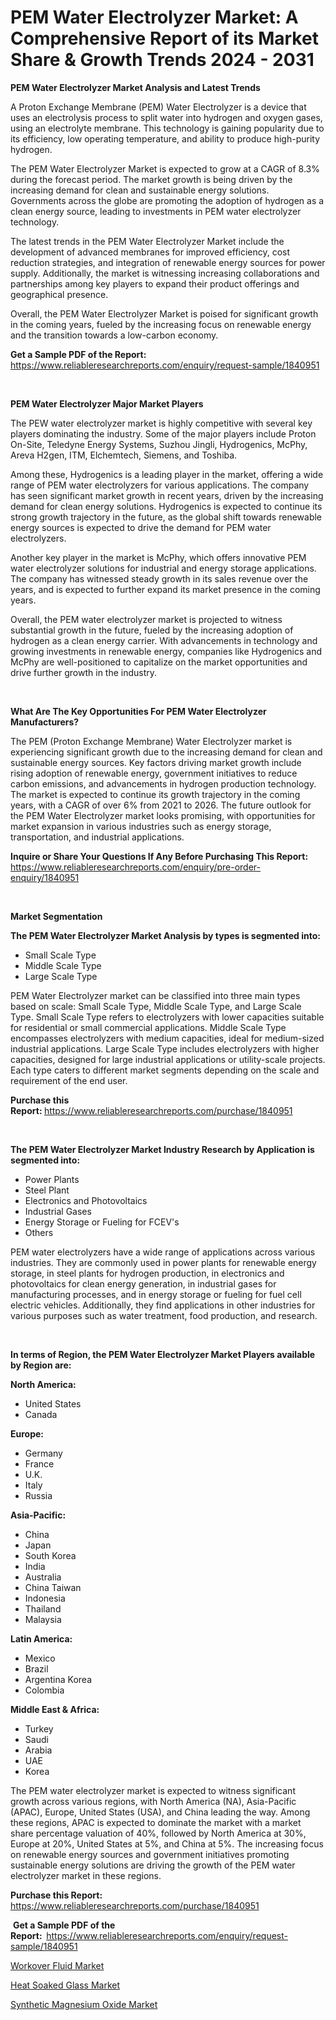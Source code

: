<p><h1>PEM Water Electrolyzer Market: A Comprehensive Report of its Market Share & Growth Trends 2024 - 2031</h1></p><p><strong>PEM Water Electrolyzer Market Analysis and Latest Trends</strong></p>
<p><p>A Proton Exchange Membrane (PEM) Water Electrolyzer is a device that uses an electrolysis process to split water into hydrogen and oxygen gases, using an electrolyte membrane. This technology is gaining popularity due to its efficiency, low operating temperature, and ability to produce high-purity hydrogen.</p><p>The PEM Water Electrolyzer Market is expected to grow at a CAGR of 8.3% during the forecast period. The market growth is being driven by the increasing demand for clean and sustainable energy solutions. Governments across the globe are promoting the adoption of hydrogen as a clean energy source, leading to investments in PEM water electrolyzer technology.</p><p>The latest trends in the PEM Water Electrolyzer Market include the development of advanced membranes for improved efficiency, cost reduction strategies, and integration of renewable energy sources for power supply. Additionally, the market is witnessing increasing collaborations and partnerships among key players to expand their product offerings and geographical presence.</p><p>Overall, the PEM Water Electrolyzer Market is poised for significant growth in the coming years, fueled by the increasing focus on renewable energy and the transition towards a low-carbon economy.</p></p>
<p><strong>Get a Sample PDF of the Report:&nbsp;</strong> <a href="https://www.reliableresearchreports.com/enquiry/request-sample/1840951">https://www.reliableresearchreports.com/enquiry/request-sample/1840951</a></p>
<p>&nbsp;</p>
<p><strong>PEM Water Electrolyzer Major Market Players</strong></p>
<p><p>The PEW water electrolyzer market is highly competitive with several key players dominating the industry. Some of the major players include Proton On-Site, Teledyne Energy Systems, Suzhou Jingli, Hydrogenics, McPhy, Areva H2gen, ITM, Elchemtech, Siemens, and Toshiba.</p><p>Among these, Hydrogenics is a leading player in the market, offering a wide range of PEM water electrolyzers for various applications. The company has seen significant market growth in recent years, driven by the increasing demand for clean energy solutions. Hydrogenics is expected to continue its strong growth trajectory in the future, as the global shift towards renewable energy sources is expected to drive the demand for PEM water electrolyzers.</p><p>Another key player in the market is McPhy, which offers innovative PEM water electrolyzer solutions for industrial and energy storage applications. The company has witnessed steady growth in its sales revenue over the years, and is expected to further expand its market presence in the coming years.</p><p>Overall, the PEM water electrolyzer market is projected to witness substantial growth in the future, fueled by the increasing adoption of hydrogen as a clean energy carrier. With advancements in technology and growing investments in renewable energy, companies like Hydrogenics and McPhy are well-positioned to capitalize on the market opportunities and drive further growth in the industry.</p></p>
<p>&nbsp;</p>
<p><strong>What Are The Key Opportunities For PEM Water Electrolyzer Manufacturers?</strong></p>
<p><p>The PEM (Proton Exchange Membrane) Water Electrolyzer market is experiencing significant growth due to the increasing demand for clean and sustainable energy sources. Key factors driving market growth include rising adoption of renewable energy, government initiatives to reduce carbon emissions, and advancements in hydrogen production technology. The market is expected to continue its growth trajectory in the coming years, with a CAGR of over 6% from 2021 to 2026. The future outlook for the PEM Water Electrolyzer market looks promising, with opportunities for market expansion in various industries such as energy storage, transportation, and industrial applications.</p></p>
<p><strong>Inquire or Share Your Questions If Any Before Purchasing This Report:</strong> <a href="https://www.reliableresearchreports.com/enquiry/pre-order-enquiry/1840951">https://www.reliableresearchreports.com/enquiry/pre-order-enquiry/1840951</a></p>
<p>&nbsp;</p>
<p><strong>Market Segmentation</strong></p>
<p><strong>The PEM Water Electrolyzer Market Analysis by types is segmented into:</strong></p>
<p><ul><li>Small Scale Type</li><li>Middle Scale Type</li><li>Large Scale Type</li></ul></p>
<p><p>PEM Water Electrolyzer market can be classified into three main types based on scale: Small Scale Type, Middle Scale Type, and Large Scale Type. Small Scale Type refers to electrolyzers with lower capacities suitable for residential or small commercial applications. Middle Scale Type encompasses electrolyzers with medium capacities, ideal for medium-sized industrial applications. Large Scale Type includes electrolyzers with higher capacities, designed for large industrial applications or utility-scale projects. Each type caters to different market segments depending on the scale and requirement of the end user.</p></p>
<p><strong>Purchase this Report:&nbsp;</strong><a href="https://www.reliableresearchreports.com/purchase/1840951">https://www.reliableresearchreports.com/purchase/1840951</a></p>
<p>&nbsp;</p>
<p><strong>The PEM Water Electrolyzer Market Industry Research by Application is segmented into:</strong></p>
<p><ul><li>Power Plants</li><li>Steel Plant</li><li>Electronics and Photovoltaics</li><li>Industrial Gases</li><li>Energy Storage or Fueling for FCEV's</li><li>Others</li></ul></p>
<p><p>PEM water electrolyzers have a wide range of applications across various industries. They are commonly used in power plants for renewable energy storage, in steel plants for hydrogen production, in electronics and photovoltaics for clean energy generation, in industrial gases for manufacturing processes, and in energy storage or fueling for fuel cell electric vehicles. Additionally, they find applications in other industries for various purposes such as water treatment, food production, and research.</p></p>
<p>&nbsp;</p>
<p><strong>In terms of Region, the PEM Water Electrolyzer Market Players available by Region are:</strong></p>
<p>
    <p> <strong> North America: </strong>
        <ul>
            <li>United States</li>
            <li>Canada</li>
        </ul>
        </p> 
    <p> <strong> Europe: </strong>
        <ul>
            <li>Germany</li>
            <li>France</li>
            <li>U.K.</li>
            <li>Italy</li>
            <li>Russia</li>
        </ul>
        </p> 
    <p> <strong> Asia-Pacific: </strong>
        <ul>
            <li>China</li>
            <li>Japan</li>
            <li>South Korea</li>
            <li>India</li>
            <li>Australia</li>
            <li>China Taiwan</li>
            <li>Indonesia</li>
            <li>Thailand</li>
            <li>Malaysia</li>
        </ul>
        </p> 
    <p> <strong> Latin America: </strong>
        <ul>
            <li>Mexico</li>
            <li>Brazil</li>
            <li>Argentina Korea</li>
            <li>Colombia</li>
        </ul>
        </p> 
    <p> <strong> Middle East & Africa: </strong>
        <ul>
            <li>Turkey</li>
            <li>Saudi</li>
            <li>Arabia</li>
            <li>UAE</li>
            <li>Korea</li>
        </ul>
    </p>
    </p>
<p><p>The PEM water electrolyzer market is expected to witness significant growth across various regions, with North America (NA), Asia-Pacific (APAC), Europe, United States (USA), and China leading the way. Among these regions, APAC is expected to dominate the market with a market share percentage valuation of 40%, followed by North America at 30%, Europe at 20%, United States at 5%, and China at 5%. The increasing focus on renewable energy sources and government initiatives promoting sustainable energy solutions are driving the growth of the PEM water electrolyzer market in these regions.</p></p>
<p><strong>Purchase this Report: </strong><a href="https://www.reliableresearchreports.com/purchase/1840951">https://www.reliableresearchreports.com/purchase/1840951</a></p>
<p>&nbsp;<strong>Get a Sample PDF of the Report:&nbsp;&nbsp;</strong><a href="https://www.reliableresearchreports.com/enquiry/request-sample/1840951">https://www.reliableresearchreports.com/enquiry/request-sample/1840951</a></p>
<p><strong></strong></p>
<p><p><a href="https://github.com/wusalecollins540tpqoz/Market-Research-Report-List-1/blob/main/workover-fluid-market.md">Workover Fluid Market</a></p><p><a href="https://github.com/pjcfca/Market-Research-Report-List-1/blob/main/heat-soaked-glass-market.md">Heat Soaked Glass Market</a></p><p><a href="https://github.com/kathiaseamanalvaradovlprc2h/Market-Research-Report-List-1/blob/main/synthetic-magnesium-oxide-market.md">Synthetic Magnesium Oxide Market</a></p></p>